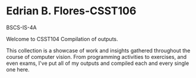 # Edrian B. Flores-CSST106
BSCS-IS-4A

Welcome to CSST104 Compilation of outputs.

This collection is a showcase of work and insights gathered throughout the course of computer vision. 
From programming activities to exercises, and even exams,
I've put all of my outputs and compiled each and every single one here. 
